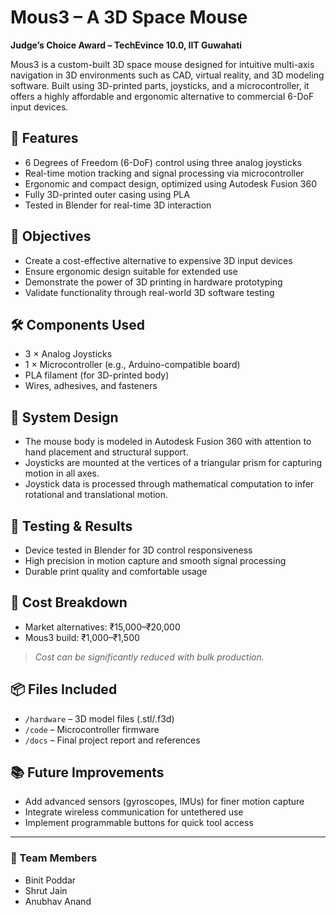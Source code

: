 # Mous3 – A 3D Space Mouse

**Judge’s Choice Award – TechEvince 10.0, IIT Guwahati**

Mous3 is a custom-built 3D space mouse designed for intuitive multi-axis navigation in 3D environments such as CAD, virtual reality, and 3D modeling software. Built using 3D-printed parts, joysticks, and a microcontroller, it offers a highly affordable and ergonomic alternative to commercial 6-DoF input devices.

## 🚀 Features

- 6 Degrees of Freedom (6-DoF) control using three analog joysticks
- Real-time motion tracking and signal processing via microcontroller
- Ergonomic and compact design, optimized using Autodesk Fusion 360
- Fully 3D-printed outer casing using PLA
- Tested in Blender for real-time 3D interaction

## 🎯 Objectives

- Create a cost-effective alternative to expensive 3D input devices
- Ensure ergonomic design suitable for extended use
- Demonstrate the power of 3D printing in hardware prototyping
- Validate functionality through real-world 3D software testing

## 🛠️ Components Used

- 3 × Analog Joysticks
- 1 × Microcontroller (e.g., Arduino-compatible board)
- PLA filament (for 3D-printed body)
- Wires, adhesives, and fasteners

## 🧩 System Design

- The mouse body is modeled in Autodesk Fusion 360 with attention to hand placement and structural support.
- Joysticks are mounted at the vertices of a triangular prism for capturing motion in all axes.
- Joystick data is processed through mathematical computation to infer rotational and translational motion.

## 🧪 Testing & Results

- Device tested in Blender for 3D control responsiveness
- High precision in motion capture and smooth signal processing
- Durable print quality and comfortable usage

## 💸 Cost Breakdown

- Market alternatives: ₹15,000–₹20,000  
- Mous3 build: ₹1,000–₹1,500  
> *Cost can be significantly reduced with bulk production.*

## 📦 Files Included

- `/hardware` – 3D model files (.stl/.f3d)
- `/code` – Microcontroller firmware
- `/docs` – Final project report and references

## 📚 Future Improvements

- Add advanced sensors (gyroscopes, IMUs) for finer motion capture
- Integrate wireless communication for untethered use
- Implement programmable buttons for quick tool access

---

### 👥 Team Members

- Binit Poddar  
- Shrut Jain 
- Anubhav Anand
